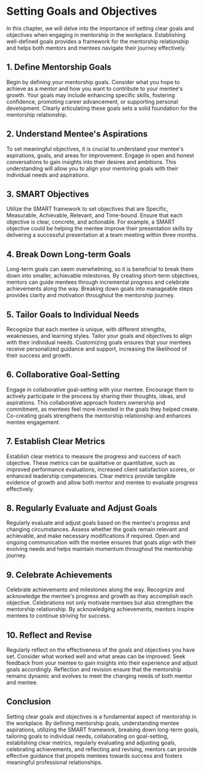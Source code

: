 Setting Goals and Objectives
=====================================

In this chapter, we will delve into the importance of setting clear goals and objectives when engaging in mentorship in the workplace. Establishing well-defined goals provides a framework for the mentorship relationship and helps both mentors and mentees navigate their journey effectively.

**1. Define Mentorship Goals**
------------------------------

Begin by defining your mentorship goals. Consider what you hope to achieve as a mentor and how you want to contribute to your mentee's growth. Your goals may include enhancing specific skills, fostering confidence, promoting career advancement, or supporting personal development. Clearly articulating these goals sets a solid foundation for the mentorship relationship.

**2. Understand Mentee's Aspirations**
--------------------------------------

To set meaningful objectives, it is crucial to understand your mentee's aspirations, goals, and areas for improvement. Engage in open and honest conversations to gain insights into their desires and ambitions. This understanding will allow you to align your mentoring goals with their individual needs and aspirations.

**3. SMART Objectives**
-----------------------

Utilize the SMART framework to set objectives that are Specific, Measurable, Achievable, Relevant, and Time-bound. Ensure that each objective is clear, concrete, and actionable. For example, a SMART objective could be helping the mentee improve their presentation skills by delivering a successful presentation at a team meeting within three months.

**4. Break Down Long-term Goals**
---------------------------------

Long-term goals can seem overwhelming, so it is beneficial to break them down into smaller, achievable milestones. By creating short-term objectives, mentors can guide mentees through incremental progress and celebrate achievements along the way. Breaking down goals into manageable steps provides clarity and motivation throughout the mentorship journey.

**5. Tailor Goals to Individual Needs**
---------------------------------------

Recognize that each mentee is unique, with different strengths, weaknesses, and learning styles. Tailor your goals and objectives to align with their individual needs. Customizing goals ensures that your mentees receive personalized guidance and support, increasing the likelihood of their success and growth.

**6. Collaborative Goal-Setting**
---------------------------------

Engage in collaborative goal-setting with your mentee. Encourage them to actively participate in the process by sharing their thoughts, ideas, and aspirations. This collaborative approach fosters ownership and commitment, as mentees feel more invested in the goals they helped create. Co-creating goals strengthens the mentorship relationship and enhances mentee engagement.

**7. Establish Clear Metrics**
------------------------------

Establish clear metrics to measure the progress and success of each objective. These metrics can be qualitative or quantitative, such as improved performance evaluations, increased client satisfaction scores, or enhanced leadership competencies. Clear metrics provide tangible evidence of growth and allow both mentor and mentee to evaluate progress effectively.

**8. Regularly Evaluate and Adjust Goals**
------------------------------------------

Regularly evaluate and adjust goals based on the mentee's progress and changing circumstances. Assess whether the goals remain relevant and achievable, and make necessary modifications if required. Open and ongoing communication with the mentee ensures that goals align with their evolving needs and helps maintain momentum throughout the mentorship journey.

**9. Celebrate Achievements**
-----------------------------

Celebrate achievements and milestones along the way. Recognize and acknowledge the mentee's progress and growth as they accomplish each objective. Celebrations not only motivate mentees but also strengthen the mentorship relationship. By acknowledging achievements, mentors inspire mentees to continue striving for success.

**10. Reflect and Revise**
--------------------------

Regularly reflect on the effectiveness of the goals and objectives you have set. Consider what worked well and what areas can be improved. Seek feedback from your mentee to gain insights into their experience and adjust goals accordingly. Reflection and revision ensure that the mentorship remains dynamic and evolves to meet the changing needs of both mentor and mentee.

**Conclusion**
--------------

Setting clear goals and objectives is a fundamental aspect of mentorship in the workplace. By defining mentorship goals, understanding mentee aspirations, utilizing the SMART framework, breaking down long-term goals, tailoring goals to individual needs, collaborating on goal-setting, establishing clear metrics, regularly evaluating and adjusting goals, celebrating achievements, and reflecting and revising, mentors can provide effective guidance that propels mentees towards success and fosters meaningful professional relationships.
